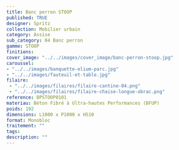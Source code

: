 ```yaml
---
title: Banc perron STOOP 
published: TRUE
designer: Spritz
collection: Mobilier urbain
category: Assise
sub_category: 04 Banc perron
gamme: STOOP
finitions: 
cover_image: "../../images/cover_image/banc-perron-stoop.jpg"
caroussel: 
- "../../images/banquette-elium-parc.jpg"
- "../../images/fauteuil-et-table.jpg"
filaire: 
 - "../../images/filaires/filaire-cantine-04.png"
 - "../../images/filaires/filaire-chaise-longue-obrac.png"
reference: BPSTOOP0101
materiau: Béton Fibré à Ultra-hautes Performances (BFUP)
poids: 192
dimensions: L1000 x P1000 x H510 
format: Monobloc
traitement: ""
tags: 
description: ""
---
```

